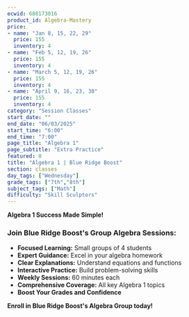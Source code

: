 ```yaml
---
ecwid: 680173016
product_id: Algebra-Mastery
price:
- name: "Jan 8, 15, 22, 29"
  price: 155
  inventory: 4
- name: "Feb 5, 12, 19, 26"
  price: 155
  inventory: 4
- name: "March 5, 12, 19, 26"
  price: 155
  inventory: 4
- name: "April 9, 16, 23, 30"
  price: 155
  inventory: 4
category: "Session Classes"
start_date: ""
end_date: "06/03/2025"
start_time: "6:00"
end_time: "7:00"
page_title: "Algebra 1"
page_subtitle: "Extra Practice"
featured: 0
title: "Algebra 1 | Blue Ridge Boost"
section: classes
day_tags: ["Wednesday"]
grade_tags: ["7th","8th"]
subject_tags: ["Math"]
difficulty: "Skill Sculptors"
---
```

<p><strong>Algebra 1 Success Made Simple!</strong></p> <h3>Join Blue Ridge Boost's Group Algebra Sessions:</h3> <ul> <li><strong>Focused Learning:</strong> Small groups of 4 students</li> <li><strong>Expert Guidance:</strong> Excel in your algebra homework</li> <li><strong>Clear Explanations:</strong> Understand equations and functions</li> <li><strong>Interactive Practice:</strong> Build problem-solving skills</li> <li><strong>Weekly Sessions:</strong> 60 minutes each</li> <li><strong>Comprehensive Coverage:</strong> All key Algebra 1 topics</li> <li><strong>Boost Your Grades and Confidence</strong></li></ul><p><strong>Enroll in Blue Ridge Boost's Algebra Group today!</strong></p>

